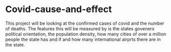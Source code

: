 # Covid-cause-and-effect

This project will be looking at the confirmed cases of covid and the number of deaths. The features this will be measured by is the states goveners political orientation, the population density, how many cities of over a million people the state has and if and how many international airprts there are in the state. 
